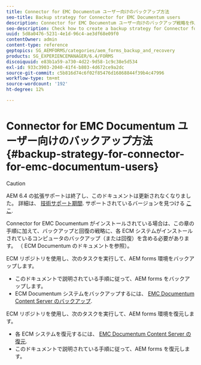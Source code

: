 ```yaml
---
title: Connector for EMC Documentum ユーザー向けのバックアップ方法
seo-title: Backup strategy for Connector for EMC Documentum users
description: Connector for EMC Documentum ユーザー向けのバックアップ戦略を作成する方法を確認してください。
seo-description: Check how to create a backup strategy for Connector for EMC Documentum users.
uuid: 5d8a0476-5231-4e1d-96c4-ae3df68e09f0
contentOwner: admin
content-type: reference
geptopics: SG_AEMFORMS/categories/aem_forms_backup_and_recovery
products: SG_EXPERIENCEMANAGER/6.4/FORMS
discoiquuid: e83b1a59-a730-4d22-9d58-1c9c38e5d534
exl-id: 933c3903-2040-41f4-b803-4d672ce9a2dc
source-git-commit: c5b816d74c6f02f85476d16868844f39b4c47996
workflow-type: tm+mt
source-wordcount: '192'
ht-degree: 12%

---
```


# Connector for EMC Documentum ユーザー向けのバックアップ方法 {#backup-strategy-for-connector-for-emc-documentum-users}

>[!CAUTION]
>
>AEM 6.4 の拡張サポートは終了し、このドキュメントは更新されなくなりました。 詳細は、 [技術サポート期間](https://helpx.adobe.com/jp/support/programs/eol-matrix.html). サポートされているバージョンを見つける [ここ](https://experienceleague.adobe.com/docs/?lang=ja).

Connector for EMC Documentum がインストールされている場合は、この章の手順に加えて、バックアップと回復の戦略に、各 ECM システムがインストールされているコンピュータのバックアップ（または回復）を含める必要があります。 （ ECM Documentum のドキュメントを参照）。

ECM リポジトリを使用し、次のタスクを実行して、AEM forms 環境をバックアップします。

* このドキュメントで説明されている手順に従って、AEM forms をバックアップします。
* ECM Documentum システムをバックアップするには、 [EMC Documentum Content Server のバックアップ](/help/forms/using/admin-help/backing-recovering-emc-documentum-repository.md#back-up-the-emc-documentum-content-server).

ECM リポジトリを使用し、次のタスクを実行して、AEM forms 環境を復元します。

* 各 ECM システムを復元するには、 [EMC Documentum Content Server の復元](/help/forms/using/admin-help/backing-recovering-emc-documentum-repository.md#restore-the-emc-documentum-content-server).
* このドキュメントで説明されている手順に従って、AEM forms を復元します。
